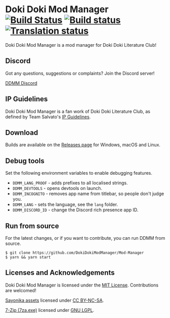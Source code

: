 # Doki Doki Mod Manager [![Build Status](https://travis-ci.org/DokiDokiModManager/Mod-Manager.svg?branch=master)](https://travis-ci.org/DokiDokiModManager/Mod-Manager) [![Build status](https://ci.appveyor.com/api/projects/status/s0ka71b7ascljkcy?svg=true)](https://ci.appveyor.com/project/ZudoMC/mod-manager) [![Translation status](https://hosted.weblate.org/widgets/doki-doki-mod-manager/-/doki-doki-mod-manager/svg-badge.svg)](https://hosted.weblate.org/engage/doki-doki-mod-manager/?utm_source=widget)

Doki Doki Mod Manager is a mod manager for Doki Doki Literature Club!

## Discord

Got any questions, suggestions or complaints? Join the Discord server!

[DDMM Discord](https://discord.me/modmanager)

## IP Guidelines

Doki Doki Mod Manager is a fan work of Doki Doki Literature Club, as defined by Team Salvato's [IP Guidelines](http://teamsalvato.com/ip-guidelines/).

## Download

Builds are available on the [Releases page](https://github.com/DokiDokiModManager/Mod-Manager/releases) for Windows, macOS and Linux.

## Debug tools

Set the following environment variables to enable debugging features.

* `DDMM_LANG_PROOF` - adds prefixes to all localised strings.
* `DDMM_DEVTOOLS` - opens devtools on launch.
* `DDMM_INCOGNITO` - removes app name from titlebar, so people don't judge you.
* `DDMM_LANG` - sets the language, see the `lang` folder.
* `DDMM_DISCORD_ID` - change the Discord rich presence app ID.

## Run from source

For the latest changes, or if you want to contribute, you can run DDMM from source.

    $ git clone https://github.com/DokiDokiModManager/Mod-Manager
    $ yarn && yarn start

## Licenses and Acknowledgements

Doki Doki Mod Manager is licensed under the [MIT License](LICENSE.txt). Contributions are welcomed!

[Sayonika assets](https://github.com/Sayo-nika/Press) licensed under [CC BY-NC-SA](https://github.com/Sayo-nika/Press/blob/master/LICENSE).

[7-Zip (7za.exe)](https://www.7-zip.org/) licensed under [GNU LGPL](https://www.7-zip.org/license.txt).
